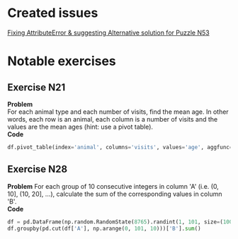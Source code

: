 # Created issues
[Fixing AttributeError & suggesting Alternative solution for Puzzle N53](https://github.com/ajcr/100-pandas-puzzles/issues/49#issue-2559633093)  

# Notable exercises
## Exercise N21 
**Problem**  
For each animal type and each number of visits, find the mean age. In other words, each row is an animal, each column is a number of visits and the values are the mean ages (hint: use a pivot table).  
**Code**
```python
df.pivot_table(index='animal', columns='visits', values='age', aggfunc='mean')
```
## Exercise N28
**Problem** 
For each group of 10 consecutive integers in column 'A' (i.e. (0, 10], (10, 20], ...), calculate the sum of the corresponding values in column 'B'.  
**Code**
```python
df = pd.DataFrame(np.random.RandomState(8765).randint(1, 101, size=(100, 2)), columns = ["A", "B"])
df.groupby(pd.cut(df['A'], np.arange(0, 101, 10)))['B'].sum()
```
